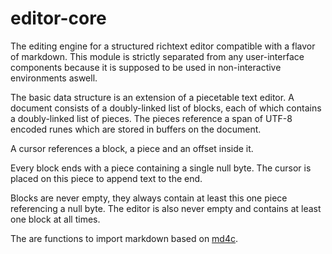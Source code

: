 editor-core
===========

The editing engine for a structured richtext editor compatible with a flavor of markdown.
This module is strictly separated from any user-interface components because it is supposed to be used in non-interactive environments aswell.

The basic data structure is an extension of a piecetable text editor.
A document consists of a doubly-linked list of blocks, each of which contains a doubly-linked list of pieces.
The pieces reference a span of UTF-8 encoded runes which are stored in buffers on the document.

A cursor references a block, a piece and an offset inside it.

<!-- TODO: Inline styles are stored as part of a piece, therefore, a piece only ever has one inline style. -->

Every block ends with a piece containing a single null byte.
The cursor is placed on this piece to append text to the end.

Blocks are never empty, they always contain at least this one piece referencing a null byte.
The editor is also never empty and contains at least one block at all times.

The are functions to import markdown based on [md4c](https://github.com/mity/md4c).
